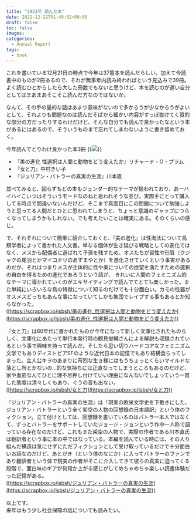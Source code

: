 ```yaml
---
title: "2022年 読んだ本"
date: 2022-12-22T01:49:02+09:00
draft: false
toc: false
images:
categories:
  - Annual Report 
tags:
  - book
---
```


これを書いている12月21日の時点で今年は37冊本を読んだらしい。加えて今読書中のものが2冊あるので、それが無事年内読み終わればという見込みで39冊。よく読むひとからしたら大した冊数でもないと思うけど、本を読むのが遅い自分としてはまあまあそこそこ読んだ方なのではないか。

なんて、その手の量的な話はあまり意味がないので多かろうが少なかろうがよいとして、それよりも問題なのは読んだそばから細かい内容がすっぽ抜けてく質的な部分の方だったりするわけだけど、そんな自分でも読んで良かったなという本があるにはあるので、そういうものまで忘れてしまわないように書き留めておく。
<!--more-->

今年読んでとりわけ良かった本3冊
{{<image src="/images/2022/12/2022_books.webp">}}
- 『美の進化 性選択は人間と動物をどう変えたか』リチャード・O・プラム
- 『女と刀』中村きい子
- 『ジュリアン・バトラーの真実の生涯』川本直

並べてみると、図らずもどの本もジェンダー的なテーマが扱われており、あーハイハイこいつはそういうモードなのねと思われそうな並び。実際手にとって購入してる時点で間違いないんだけど、そこまで真面目にこの問題について勉強しようと思ってる人間だとひとに思われてしまうと、ちょっと意識のギャップにつらくなってしまうかもしれない。でも考えたいことは確実にある。そのくらいの感じ。

で、それぞれについて簡単に紹介しておくと、『美の進化』は性淘汰について鳥類学者によって書かれた人文書。単なる個体が生き延びる戦略としての進化ではなく、メスから配偶者に選ばれて子孫を残すため、オスたちが習性や形質（クジャクの尾羽とかマイコドリのあずまやとか）を進化させていくという事実があるのだが、それはつまりメスが主体的に性や美についての欲望を満たすための選択の自由を得るための進化であろうという話が、 きれいに人間のフェミニズム的なテーマに導かれていくのがエキサイティングで読んでてとても楽しかった。また単純にいろいろな鳥の特徴について知るのだけでも十分面白い。カモの性器がオスメスどっちもあんな事になっていてしかも集団でレイプする事もあるとか知らなかった。  
([https://scrapbox.io/isbsh/美の進化_性選択は人間と動物をどう変えたか](https://scrapbox.io/isbsh/美の進化_性選択は人間と動物をどう変えたか))

『女と刀』は60年代に書かれたものが今年になって新しく文庫化されたものらしく、文庫化にあたって単行本発行時の鶴見俊輔さんによる解説も収録されているという事で興味を持って読んだ。そしたら思い切りハードコアなフェミニズム文学でもありディストピアSFのような近代日本の記憶でもあり結構食らってしまった。主人公キヲのあまりに苛烈な生き様にはもうちょっとくらいマイルドな落とし所とかないの…的な気持ちには正直なってしまうところもあるのだけど、家や血筋なんてひとに理不尽押し付けていい理由になんないでしょっていう一貫した態度は清々しくもあり、ぐうの音も出ない。  
([https://scrapbox.io/isbsh/女と刀](https://scrapbox.io/isbsh/女と刀))

『ジュリアン・バトラーの真実の生涯』は「現実の欧米文学史を下敷きにした、ジュリアン・バトラーという全く架空の人物の回想録の日本語訳」という体のフィクション。立て付けとしては、回想録を書いているのはバトラー本人ではなくて、ずっとバトラーをサポートしていたジョージ・ジョンという作中一人称で語っている存在なのだけど、これもまた架空の人物で、実際の作者である川本直氏は翻訳者という事に本の中ではなっている。本編を読んでいる時には、その入り組んだ構造は気にせずにただフィクションとして受け取っているだけで十分面白いお話なのだけど、あとがき（という体のなにか）に入ってバトラーのファンであり翻訳者という体で現実の作者がそこに介入してきて彼らの真実に迫ってくる段階で、面白味のギアが何段か上がる感じがしてめちゃめちゃ楽しい読書体験だった記憶がある。  
([https://scrapbox.io/isbsh/ジュリアン・バトラーの真実の生涯](https://scrapbox.io/isbsh/ジュリアン・バトラーの真実の生涯))

以上です。  
来年はもう少し社会保障の話についても読みたい。